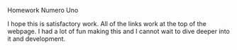Homework Numero Uno

I hope this is satisfactory work. All of the links work at the top of the webpage.
I had a lot of fun making this and I cannot wait to dive deeper into it and development.